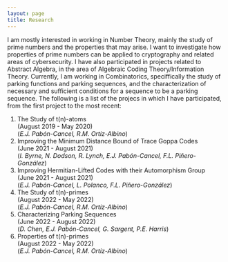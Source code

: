 ```yaml
---
layout: page
title: Research
---
```


<p> I am mostly interested in working in Number Theory, mainly the study of prime numbers and the properties that may arise. I want
to investigate how properties of prime numbers can be applied to cryptography and related areas of cybersecurity. I have also
participated in projects related to Abstract Algebra, in the area of Algebraic Coding Theory/Information Theory. Currently, I am working in 
Combinatorics, speciffically the study of parking functions and parking sequences, and the characterization of necessary and sufficient conditions 
for a sequence to be a parking sequence. The following is a list of the projecs in which I have participated, from the first project to 
the most recent: </p>

1. The Study of t(n)-atoms <br> (August 2019 - May 2020) <br> (<i>E.J. Pabón-Cancel, R.M. Ortiz-Albino</i>)
2. Improving the Minimum Distance Bound of Trace Goppa Codes <br> (June 2021 - August 2021) <br> (<i>I. Byrne, N. Dodson, R. Lynch, E.J. Pabón-Cancel, F.L. Piñero-González</i>)
3. Improving Hermitian-Lifted Codes with their Automorphism Group <br> (June 2021 - August 2021) <br> (<i>E.J. Pabón-Cancel, L. Polanco, F.L. Piñero-González</i>)
4. The Study of t(n)-primes <br> (August 2022 - May 2022) <br> (<i>E.J. Pabón-Cancel, R.M. Ortiz-Albino</i>) 
5. Characterizing Parking Sequences <br> (June 2022 - August 2022) <br> (<i>D. Chen, E.J. Pabón-Cancel, G. Sargent, P.E. Harris</i>)
6. Properties of t(n)-primes <br> (August 2022 - May 2022) <br> (<i>E.J. Pabón-Cancel, R.M. Ortiz-Albino</i>)
